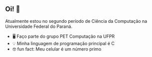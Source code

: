## Oi! 👋

Atualmente estou no segundo período de Ciência da Computação na Universidade Federal do Paraná.

- 🖥️ Faço parte do grupo PET Computação na UFPR
- 💡 Minha linguagem de programação principal é C
- 🤓 fun fact: Meu celular é um número primo
